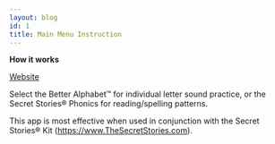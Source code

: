 ```yaml
---
layout: blog
id: 1
title: Main Menu Instruction
---
```

**How it works**

[Website](https://www.thesecretstories.com)

Select the Better Alphabet™ for individual letter sound practice, or the Secret Stories® Phonics for reading/spelling patterns. 

This app is most effective when used in conjunction with the Secret Stories® Kit (https://www.TheSecretStories.com).